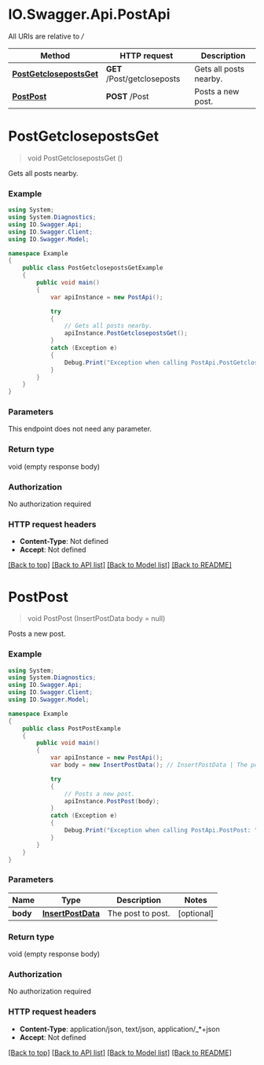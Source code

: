 # IO.Swagger.Api.PostApi

All URIs are relative to */*

Method | HTTP request | Description
------------- | ------------- | -------------
[**PostGetclosepostsGet**](PostApi.md#postgetclosepostsget) | **GET** /Post/getcloseposts | Gets all posts nearby.
[**PostPost**](PostApi.md#postpost) | **POST** /Post | Posts a new post.

<a name="postgetclosepostsget"></a>
# **PostGetclosepostsGet**
> void PostGetclosepostsGet ()

Gets all posts nearby.

### Example
```csharp
using System;
using System.Diagnostics;
using IO.Swagger.Api;
using IO.Swagger.Client;
using IO.Swagger.Model;

namespace Example
{
    public class PostGetclosepostsGetExample
    {
        public void main()
        {
            var apiInstance = new PostApi();

            try
            {
                // Gets all posts nearby.
                apiInstance.PostGetclosepostsGet();
            }
            catch (Exception e)
            {
                Debug.Print("Exception when calling PostApi.PostGetclosepostsGet: " + e.Message );
            }
        }
    }
}
```

### Parameters
This endpoint does not need any parameter.

### Return type

void (empty response body)

### Authorization

No authorization required

### HTTP request headers

 - **Content-Type**: Not defined
 - **Accept**: Not defined

[[Back to top]](#) [[Back to API list]](../README.md#documentation-for-api-endpoints) [[Back to Model list]](../README.md#documentation-for-models) [[Back to README]](../README.md)
<a name="postpost"></a>
# **PostPost**
> void PostPost (InsertPostData body = null)

Posts a new post.

### Example
```csharp
using System;
using System.Diagnostics;
using IO.Swagger.Api;
using IO.Swagger.Client;
using IO.Swagger.Model;

namespace Example
{
    public class PostPostExample
    {
        public void main()
        {
            var apiInstance = new PostApi();
            var body = new InsertPostData(); // InsertPostData | The post to post. (optional) 

            try
            {
                // Posts a new post.
                apiInstance.PostPost(body);
            }
            catch (Exception e)
            {
                Debug.Print("Exception when calling PostApi.PostPost: " + e.Message );
            }
        }
    }
}
```

### Parameters

Name | Type | Description  | Notes
------------- | ------------- | ------------- | -------------
 **body** | [**InsertPostData**](InsertPostData.md)| The post to post. | [optional] 

### Return type

void (empty response body)

### Authorization

No authorization required

### HTTP request headers

 - **Content-Type**: application/json, text/json, application/_*+json
 - **Accept**: Not defined

[[Back to top]](#) [[Back to API list]](../README.md#documentation-for-api-endpoints) [[Back to Model list]](../README.md#documentation-for-models) [[Back to README]](../README.md)

